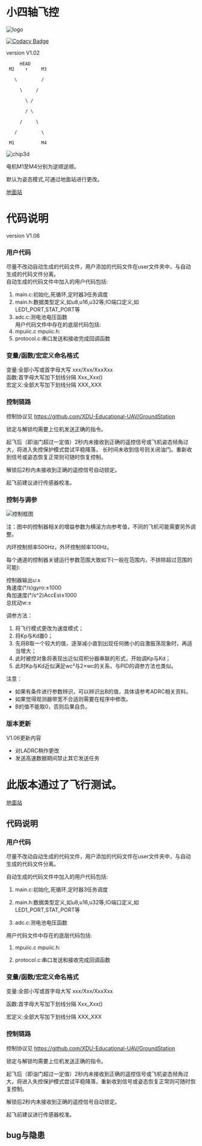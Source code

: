# 小四轴飞控

![logo](./image/logo.jpg)

[![Codacy Badge](https://api.codacy.com/project/badge/Grade/9380144ef91447e3a5b0288f9083182a)](https://app.codacy.com/gh/uav-operation-system/Drone_Master_ADRC?utm_source=github.com&utm_medium=referral&utm_content=uav-operation-system/Drone_Master_ADRC&utm_campaign=Badge_Grade_Dashboard)

version V1.02

         HEAD
	 M2    ↑     M3

	   \         /

	     \     /

	       \ /

	       / \

	     /     \

	   /         \

	 M1          M4

![chip3d](./image/chip3d.png)

电机M1至M4分别为逆顺逆顺。

默认为姿态模式,可通过地面站进行更改。

[地面站](https://github.com/XDU-Educational-UAV/GroundStation/releases)

# 代码说明
version V1.06

### 用户代码
尽量不改动自动生成的代码文件，用户添加的代码文件在user文件夹中，与自动生成的代码文件分离。  
自动生成的代码文件中加入的用户代码包括:  
1. main.c:初始化,死循环,定时器3任务调度  
2. main.h:数据类型定义,如u8,u16,u32等;IO端口定义,如LED1_PORT,STAT_PORT等  
3. adc.c:测电池电压函数  
用户代码文件中存在的底层代码包括:  
1. mpuiic.c mpuiic.h:  
2. protocol.c:串口发送和接收完成回调函数  

### 变量/函数/宏定义命名格式
变量:全部小写或首字母大写 xxx/Xxx/XxxXxx  
函数:首字母大写加下划线分隔 Xxx_Xxx()  
宏定义:全部大写加下划线分隔 XXX_XXX  

### 控制链路
控制协议见 https://github.com/XDU-Educational-UAV/GroundStation

锁定与解锁均需要上位机发送正确的指令。

起飞后（即油门超过一定值）2秒内未接收到正确的遥控信号或飞机姿态倾角过大，将进入失控保护模式尝试平稳降落，
长时间未收到信号则关闭油门。重新收到信号或姿态恢复正常则可随时恢复控制。

解锁后2秒内未接收到正确的遥控信号自动锁定。

起飞前建议进行传感器校准。

### 控制与调参
![控制框图](./image/control1.06.png)

注：图中的控制器相关的增益参数为横滚方向参考值，不同的飞机可能需要另外调整。

内环控制频率500Hz，外环控制频率100Hz。

每个通道的控制器关键运行参数范围大致如下(一般在范围内，不排除超过范围的可能):

控制器输出u:±  
角速度(°/s)gyro:±1000  
角加速度(°/s^2)AccEst±1000  
总扰动w:±

调参方法：  
1. 将飞行模式更改为速度模式；  
2. 将Kp与Kd置0；  
3. 先将B取一个较大的值，逐渐减小直到出现任何微小的自激振荡现象时，再适当增大；  
4. 此时被控对象将表现出近似双积分器串联的形式，开始调Kp与Kd；  
5. 此时Kp与Kd近似满足wc²与2×wc的关系，与PID的调参方法也类似。  

注意：  
* 如果有条件进行参数辨识，可以辨识出B的值，具体请参考ADRC相关资料。  
* 如果觉得观测器带宽不合适则需要在程序中修改。  
* B的值不能取0，否则后果自负。

### 版本更新
V1.06更新内容

* 对LADRC稍作更改  
* 发送高速数据期间禁止其它发送任务

此版本通过了飞行测试。
=======
[地面站](https://github.com/XDU-Educational-UAV/GroundStation/blob/master/GroundStation/bin/Release/GroundStation.exe)

## 代码说明

### 用户代码
尽量不改动自动生成的代码文件，用户添加的代码文件在user文件夹中，与自动生成的代码文件分离。

自动生成的代码文件中加入的用户代码包括:

1. main.c:初始化,死循环,定时器3任务调度

2. main.h:数据类型定义,如u8,u16,u32等;IO端口定义,如LED1_PORT,STAT_PORT等

3. adc.c:测电池电压函数

用户代码文件中存在的底层代码包括:

1. mpuiic.c mpuiic.h:

2. protocol.c:串口发送和接收完成回调函数

### 变量/函数/宏定义命名格式
变量:全部小写或首字母大写 xxx/Xxx/XxxXxx

函数:首字母大写加下划线分隔 Xxx_Xxx()

宏定义:全部大写加下划线分隔 XXX_XXX

### 控制链路
控制协议见 https://github.com/XDU-Educational-UAV/GroundStation

锁定与解锁均需要上位机发送正确的指令。

起飞后（即油门超过一定值）2秒内未接收到正确的遥控信号或飞机姿态倾角过大，将进入失控保护模式尝试平稳降落，重新收到信号或姿态恢复正常则可随时恢复控制。

解锁后2秒内未接收到正确的遥控信号自动锁定。

起飞前建议进行传感器校准。

## bug与隐患
